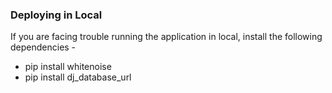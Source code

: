 ### Deploying in Local

If you are facing trouble running the application in local, install the following dependencies -

* pip install whitenoise
* pip install dj_database_url
